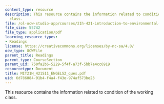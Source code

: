 ```yaml
---
content_type: resource
description: This resource contains the information related to condition of the working
  class.
file: /ol-ocw-studio-app/courses/21h-421-introduction-to-environmental-history-spring-2011/6d78608491b4f4a4f43e974af573be23_MIT21H_421S11_ENGELS2_ques.pdf
file_size: 55742
file_type: application/pdf
learning_resource_types:
- Readings
license: https://creativecommons.org/licenses/by-nc-sa/4.0/
ocw_type: OCWFile
parent_title: Readings
parent_type: CourseSection
parent_uid: 750fa2b6-5229-5f4f-a73f-5bb7a4cc6919
resourcetype: Document
title: MIT21H_421S11_ENGELS2_ques.pdf
uid: 6d786084-91b4-f4a4-f43e-974af573be23
---
```

This resource contains the information related to condition of the working class.